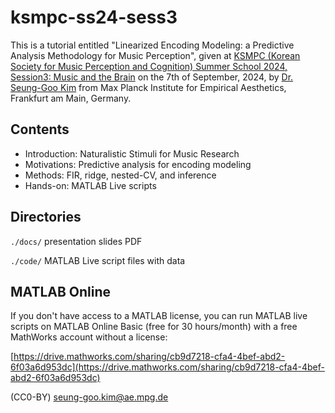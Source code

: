 # ksmpc-ss24-sess3
This is a tutorial entitled "Linearized Encoding Modeling: a Predictive Analysis Methodology for Music Perception", given at [KSMPC (Korean Society for Music Perception and Cognition) Summer School 2024, Session3: Music and the Brain](https://www.ksmpc.kr/single-post/2024-%EC%A0%9C-3-%ED%9A%8C-%ED%95%9C%EA%B5%AD%EC%9D%8C%EC%95%85%EC%A7%80%EA%B0%81%EC%9D%B8%EC%A7%80%ED%95%99%ED%9A%8C-%EC%97%AC%EB%A6%84%ED%95%99%EA%B5%90) on the 7th of September, 2024, by [Dr. Seung-Goo Kim](https://seunggookim.github.io/) from Max Planck Institute for Empirical Aesthetics, Frankfurt am Main, Germany.

## Contents
- Introduction: Naturalistic Stimuli for Music Research
- Motivations: Predictive analysis for encoding modeling
- Methods: FIR, ridge, nested-CV, and inference
- Hands-on: MATLAB Live scripts

## Directories
`./docs/`  presentation slides PDF

`./code/`  MATLAB Live script files with data

## MATLAB Online
If you don't have access to a MATLAB license, you can run MATLAB live scripts on MATLAB Online Basic (free for 30 hours/month) with a free MathWorks account without a license:

[https://drive.mathworks.com/sharing/cb9d7218-cfa4-4bef-abd2-6f03a6d953dc](https://drive.mathworks.com/sharing/cb9d7218-cfa4-4bef-abd2-6f03a6d953dc)

(CC0-BY) [seung-goo.kim@ae.mpg.de](mailto:seung-goo.kim@ae.mpg.de)

